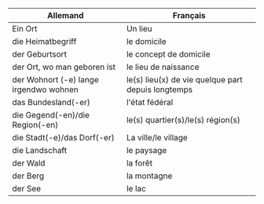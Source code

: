 |Allemand|Français|
|---|---|
|Ein  Ort|Un lieu|
|die Heimatbegriff|le domicile|
|der Geburtsort|le concept de domicile|
|der Ort, wo man geboren ist|le lieu de naissance|
|der Wohnort (-e) lange irgendwo wohnen| le(s) lieu(x) de vie quelque part depuis longtemps|
|das Bundesland(-er)|l'état fédéral|
|die Gegend(-en)/die Region(-en)|le(s) quartier(s)/le(s) région(s)|
|die Stadt(-e)/das Dorf(-er)|La ville/le village|
|die Landschaft|le paysage|
|der Wald|la forêt|
|der Berg|la montagne|
|der See|le lac|